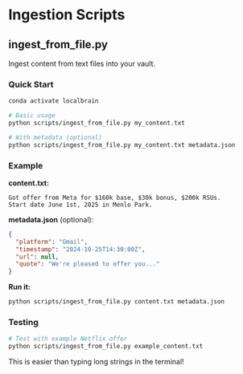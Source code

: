 # Ingestion Scripts

## ingest_from_file.py

Ingest content from text files into your vault.

### Quick Start

```bash
conda activate localbrain

# Basic usage
python scripts/ingest_from_file.py my_content.txt

# With metadata (optional)
python scripts/ingest_from_file.py my_content.txt metadata.json
```

### Example

**content.txt:**
```
Got offer from Meta for $160k base, $30k bonus, $200k RSUs.
Start date June 1st, 2025 in Menlo Park.
```

**metadata.json** (optional):
```json
{
  "platform": "Gmail",
  "timestamp": "2024-10-25T14:30:00Z",
  "url": null,
  "quote": "We're pleased to offer you..."
}
```

**Run it:**
```bash
python scripts/ingest_from_file.py content.txt metadata.json
```

### Testing

```bash
# Test with example Netflix offer
python scripts/ingest_from_file.py example_content.txt
```

This is easier than typing long strings in the terminal!
